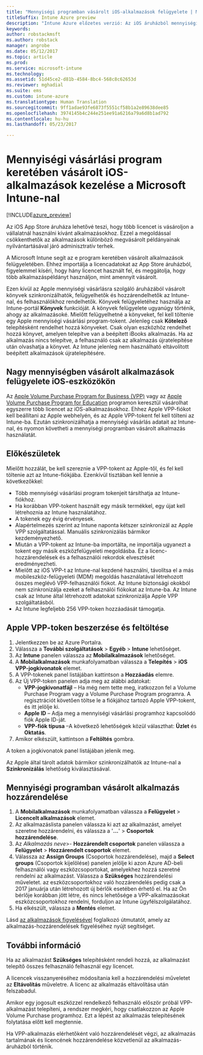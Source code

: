 ```yaml
---
title: "Mennyiségi programban vásárolt iOS-alkalmazások felügyelete | Microsoft Docs"
titleSuffix: Intune Azure preview
description: "Intune Azure előzetes verzió: Az iOS áruházból mennyiségi programban vásárolt alkalmazások szinkronizálása az Intune-nal, majd használatuk felügyelete és nyomon követése."
keywords: 
author: robstackmsft
ms.author: robstack
manager: angrobe
ms.date: 05/12/2017
ms.topic: article
ms.prod: 
ms.service: microsoft-intune
ms.technology: 
ms.assetid: 51d45ce2-d81b-4584-8bc4-568c8c62653d
ms.reviewer: mghadial
ms.suite: ems
ms.custom: intune-azure
ms.translationtype: Human Translation
ms.sourcegitcommit: 9ff1adae93fe6873f5551cf58b1a2e89638dee85
ms.openlocfilehash: 3974145b4c244e251ee91a6216a79a6d8b1ad792
ms.contentlocale: hu-hu
ms.lasthandoff: 05/23/2017

---
```


# <a name="how-to-manage-ios-apps-you-purchased-through-a-volume-purchase-program-with-microsoft-intune"></a>Mennyiségi vásárlási program keretében vásárolt iOS-alkalmazások kezelése a Microsoft Intune-nal


[!INCLUDE[azure_preview](./includes/azure_preview.md)]

Az iOS App Store áruháza lehetővé teszi, hogy több licencet is vásároljon a vállalatnál használni kívánt alkalmazásokhoz. Ezzel a megoldással csökkenthetők az alkalmazások különböző megvásárolt példányainak nyilvántartásával járó adminisztratív terhek.

A Microsoft Intune segít az e program keretében vásárolt alkalmazások felügyeletében. Ehhez importálja a licencadatokat az App Store áruházból, figyelemmel kíséri, hogy hány licencet használt fel, és meggátolja, hogy több alkalmazáspéldányt használjon, mint amennyit vásárolt.

Ezen kívül az Apple mennyiségi vásárlásra szolgáló áruházából vásárolt könyvek szinkronizálhatók, felügyelhetők és hozzárendelhetők az Intune-nal, és felhasználókhoz rendelhetők. Könyvek felügyeletéhez használja az Intune-portál **Könyvek** funkcióját. A könyvek felügyelete ugyanúgy történik, ahogy az alkalmazásoké.
Mielőtt felügyelhetné a könyveket, fel kell töltenie egy Apple mennyiségi vásárlási program-tokent. Jelenleg csak **Kötelező** telepítésként rendelhet hozzá könyveket.
Csak olyan eszközhöz rendelhet hozzá könyvet, amelyen telepítve van a beépített iBooks alkalmazás. Ha az alkalmazás nincs telepítve, a felhasználó csak az alkalmazás újratelepítése után olvashatja a könyvet. Az Intune jelenleg nem használható eltávolított beépített alkalmazások újratelepítésére.


## <a name="manage-volume-purchased-apps-for-ios-devices"></a>Nagy mennyiségben vásárolt alkalmazások felügyelete iOS-eszközökön
Az [Apple Volume Purchase Program for Business (VPP)](http://www.apple.com/business/vpp/) vagy az [Apple Volume Purchase Program for Education](http://volume.itunes.apple.com/us/store) programon keresztül vásárolhat egyszerre több licencet az iOS-alkalmazásokhoz. Ehhez Apple VPP-fiókot kell beállítani az Apple webhelyén, és az Apple VPP-tokent fel kell tölteni az Intune-ba.  Ezután szinkronizálhatja a mennyiségi vásárlás adatait az Intune-nal, és nyomon követheti a mennyiségi programban vásárolt alkalmazás használatát.

## <a name="before-you-start"></a>Előkészületek
Mielőtt hozzálát, be kell szereznie a VPP-tokent az Apple-től, és fel kell töltenie azt az Intune-fiókjába. Ezenkívül tisztában kell lennie a következőkkel:

* Több mennyiségi vásárlási program tokenjeit társíthatja az Intune-fiókhoz.
* Ha korábban VPP-tokent használt egy másik termékkel, egy újat kell létrehoznia az Intune használatához.
* A tokenek egy évig érvényesek.
* Alapértelmezés szerint az Intune naponta kétszer szinkronizál az Apple VPP szolgáltatással. Manuális szinkronizálás bármikor kezdeményezhető.
* Miután a VPP-tokent az Intune-ba importálta, ne importálja ugyanezt a tokent egy másik eszközfelügyeleti megoldásba. Ez a licenc-hozzárendelések és a felhasználói rekordok elvesztését eredményezheti.
* Mielőtt az iOS VPP-t az Intune-nal kezdené használni, távolítsa el a más mobileszköz-felügyeleti (MDM) megoldás használatával létrehozott összes meglévő VPP-felhasználói fiókot. Az Intune biztonsági okokból nem szinkronizálja ezeket a felhasználói fiókokat az Intune-ba. Az Intune csak az Intune által létrehozott adatokat szinkronizálja Apple VPP szolgáltatásból.
* Az Intune legfeljebb 256 VPP-token hozzáadását támogatja.

## <a name="to-get-and-upload-an-apple-vpp-token"></a>Apple VPP-token beszerzése és feltöltése

1. Jelentkezzen be az Azure Portalra.
2. Válassza a **További szolgáltatások** > **Egyéb** > **Intune** lehetőséget.
3. Az **Intune** panelen válassza az **Mobilalkalmazások** lehetőséget.
1.  A **Mobilalkalmazások** munkafolyamatban válassza a **Telepítés** > **iOS VPP-jogkivonatok** elemet.
2.  A VPP-tokenek panel listájában kattintson a **Hozzáadás** elemre.
3.  Az Új VPP-token panelen adja meg az alábbi adatokat:
    - **VPP-jogkivonatfájl** – Ha még nem tette meg, iratkozzon fel a Volume Purchase Program vagy a Volume Purchase Program programra. A regisztrációt követően töltse le a fiókjához tartozó Apple VPP-tokent, és itt jelölje ki.
    - **Apple ID** – Adja meg a mennyiségi vásárlási programhoz kapcsolódó fiók Apple ID-ját.
    - **VPP-fiók típusa** –A következő lehetőségek közül választhat: **Üzlet** és **Oktatás**.
4. Amikor elkészült, kattintson a **Feltöltés** gombra.

A token a jogkivonatok panel listájában jelenik meg.


Az Apple által tárolt adatok bármikor szinkronizálhatók az Intune-nal a **Szinkronizálás** lehetőség kiválasztásával.

## <a name="to-assign-a-volume-purchased-app"></a>Mennyiségi programban vásárolt alkalmazás hozzárendelése

1. A **Mobilalkalmazások** munkafolyamatban válassza a **Felügyelet** > **Licencelt alkalmazások** elemet.
2. Az alkalmazáslista panelen válassza ki azt az alkalmazást, amelyet szeretne hozzárendelni, és válassza a '**...**' > **Csoportok hozzárendelése**.
3. Az *Alkalmazás neve*>- **Hozzárendelt csoportok** panelen válassza a **Felügyelet** > **Hozzárendelt csoportok** elemet.
4. Válassza az **Assign Groups** (Csoportok hozzárendelése), majd a **Select groups** (Csoportok kijelölése) panelen jelölje ki azon Azure AD-beli felhasználói vagy eszközcsoportokat, amelyekhez hozzá szeretné rendelni az alkalmazást.
Válassza a **Szükséges** hozzárendelési műveletet. az eszközcsoportokhoz való hozzárendelés pedig csak a 2017 januárja után létrehozott új bérlők esetében érhető el. Ha az Ön bérlője korábban jött létre, és nincs lehetősége a VPP-alkalmazásokat eszközcsoportokhoz rendelni, forduljon az Intune ügyfélszolgálatához.
5. Ha elkészült, válassza a **Mentés** elemet.

Lásd [az alkalmazások figyelésével](apps-monitor.md) foglalkozó útmutatót, amely az alkalmazás-hozzárendelések figyeléséhez nyújt segítséget.

## <a name="further-information"></a>További információ

Ha az alkalmazást **Szükséges** telepítésként rendeli hozzá, az alkalmazást telepítő összes felhasználó felhasznál egy licencet.

A licencek visszanyeréséhez módosítania kell a hozzárendelési műveletet az **Eltávolítás** műveletre. A licenc az alkalmazás eltávolítása után felszabadul.

Amikor egy jogosult eszközzel rendelkező felhasználó először próbál VPP-alkalmazást telepíteni, a rendszer megkéri, hogy csatlakozzon az Apple Volume Purchase programhoz. Ezt a lépést az alkalmazás telepítésének folytatása előtt kell megtennie.

Ha VPP-alkalmazás elérhetőként való hozzárendelését végzi, az alkalmazás tartalmának és licencének hozzárendelése közvetlenül az alkalmazás-áruházból történik.


